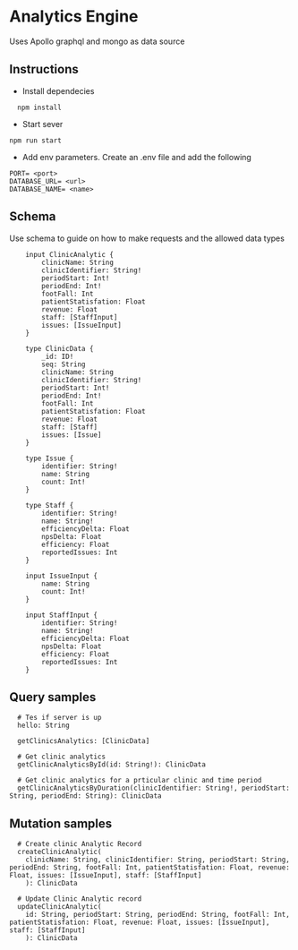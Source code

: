 # Analytics Engine

Uses Apollo graphql and mongo as data source


## Instructions

- Install dependecies
```
  npm install
```

- Start sever
```
npm run start
```

- Add env parameters. Create an .env file and add the following
```
PORT= <port>
DATABASE_URL= <url>
DATABASE_NAME= <name>
```

## Schema 
Use schema to guide on how to make requests and the allowed data types 

```
	input ClinicAnalytic {
		clinicName: String
		clinicIdentifier: String! 
		periodStart: Int!
		periodEnd: Int!
		footFall: Int
		patientStatisfation: Float
		revenue: Float
		staff: [StaffInput]
		issues: [IssueInput]
	}

	type ClinicData {
		_id: ID!
		seq: String
		clinicName: String
		clinicIdentifier: String! 
		periodStart: Int!
		periodEnd: Int!
		footFall: Int
		patientStatisfation: Float
		revenue: Float
		staff: [Staff]
		issues: [Issue]
	}

	type Issue {
		identifier: String!
		name: String
		count: Int!
	}
	
	type Staff {
		identifier: String!
		name: String!
		efficiencyDelta: Float
		npsDelta: Float
		efficiency: Float
		reportedIssues: Int
	}

	input IssueInput {
		name: String
		count: Int!
	}
	
	input StaffInput {
		identifier: String!
		name: String!
		efficiencyDelta: Float
		npsDelta: Float
		efficiency: Float
		reportedIssues: Int
	}
```


## Query samples
```
  # Tes if server is up
  hello: String

  getClinicsAnalytics: [ClinicData]

  # Get clinic analytics
  getClinicAnalyticsById(id: String!): ClinicData

  # Get clinic analytics for a prticular clinic and time period
  getClinicAnalyticsByDuration(clinicIdentifier: String!, periodStart: String, periodEnd: String): ClinicData
```

## Mutation samples

```
  # Create clinic Analytic Record
  createClinicAnalytic(
    clinicName: String, clinicIdentifier: String, periodStart: String, periodEnd: String, footFall: Int, patientStatisfation: Float, revenue: Float, issues: [IssueInput], staff: [StaffInput] 
    ): ClinicData

  # Update Clinic Analytic record
  updateClinicAnalytic(
    id: String, periodStart: String, periodEnd: String, footFall: Int, patientStatisfation: Float, revenue: Float, issues: [IssueInput], staff: [StaffInput]
    ): ClinicData

```



